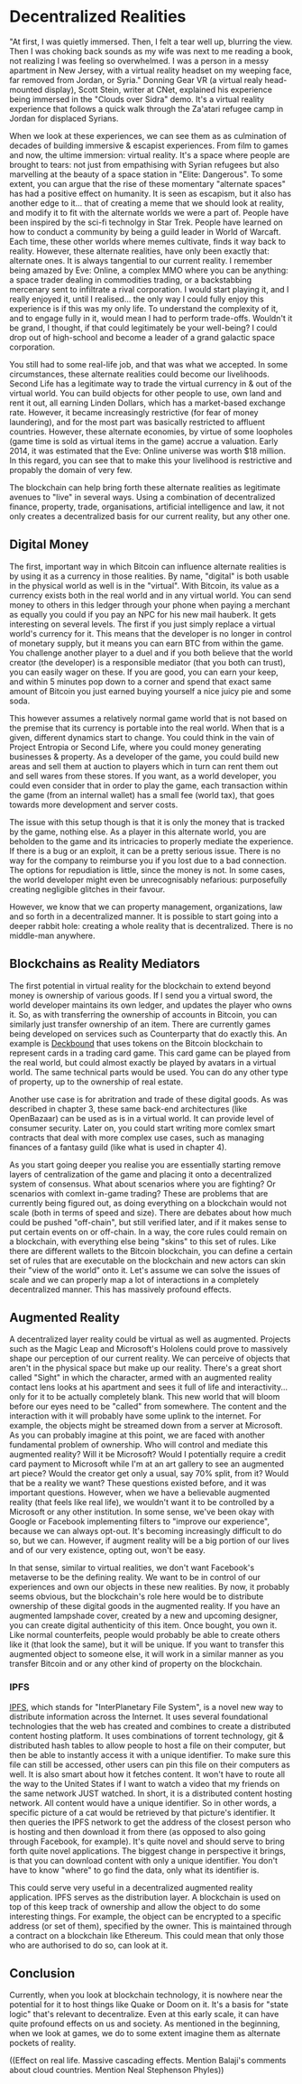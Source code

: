 # Decentralized Realities

"At first, I was quietly immersed. Then, I felt a tear well up, blurring the view. Then I was choking back sounds as my wife was next to me reading a book, not realizing I was feeling so overwhelmed. I was a person in a messy apartment in New Jersey, with a virtual reality headset on my weeping face, far removed from Jordan, or Syria." Donning Gear VR (a virtual realy head-mounted display), Scott Stein, writer at CNet, explained his experience being immersed in the "Clouds over Sidra" demo. It's a virtual reality experience that follows a quick walk through the Za'atari refugee camp in Jordan for displaced Syrians.

When we look at these experiences, we can see them as as culmination of decades of building immersive & escapist experiences. From film to games and now, the ultime immersion: virtual reality. It's a space where people are brought to tears: not just from empathising with Syrian refugees but also marvelling at the beauty of a space station in "Elite: Dangerous". To some extent, you can argue that the rise of these momentary "alternate spaces" has had a positive effect on humanity. It is seen as escapism, but it also has another edge to it... that of creating a meme that we should look at reality, and modify it to fit with the alternate worlds we were a part of. People have been inspired by the sci-fi technolgy in Star Trek. People have learned on how to conduct a community by being a guild leader in World of Warcaft. Each time, these other worlds where memes cultivate, finds it way back to reality. However, these alternate realities, have only been exactly that: alternate ones. It is always tangential to our current reality. I remember being amazed by Eve: Online, a complex MMO where you can be anything: a space trader dealing in commodities trading, or a backstabbing mercenary sent to infiltrate a rival corporation. I would start playing it, and I really enjoyed it, until I realised... the only way I could fully enjoy this experience is if this was my only life. To understand the complexity of it, and to engage fully in it, would mean I had to perform trade-offs. Wouldn't it be grand, I thought, if that could legitimately be your well-being? I could drop out of high-school and become a leader of a grand galactic space corporation.

You still had to some real-life job, and that was what we accepted. In some circumstances, these alternate realities could become our livelihoods. Second Life has a legitimate way to trade the virtual currency in & out of the virtual world. You can build objects for other people to use, own land and rent it out, all earning Linden Dollars, which has a market-based exchange rate. However, it became increasingly restrictive (for fear of money laundering), and for the most part was basically restricted to affluent countries. However, these alternate economies, by virtue of some loopholes (game time is sold as virtual items in the game) accrue a valuation. Early 2014, it was estimated that the Eve: Online universe was worth $18 million. In this regard, you can see that to make this your livelihood is restrictive and propably the domain of very few.

The blockchain can help bring forth these alternate realities as legitimate avenues to "live" in several ways. Using a combination of decentralized finance, property, trade, organisations, artificial intelligence and law, it not only creates a decentralized basis for our current reality, but any other one.

## Digital Money

The first, important way in which Bitcoin can influence alternate realities is by using it as a currency in those realities. By name, "digital" is both usable in the physical world as well is in the "virtual". With Bitcoin, its value as a currency exists both in the real world and in any virtual world. You can send money to others in this ledger through your phone when paying a merchant as equally you could if you pay an NPC for his new mail hauberk. It gets interesting on several levels. The first if you just simply replace a virtual world's currency for it. This means that the developer is no longer in control of monetary supply, but it means you can earn BTC from within the game. You challenge another player to a duel and if you both believe that the world creator (the developer) is a responsible mediator (that you both can trust), you can easily wager on these. If you are good, you can earn your keep, and within 5 minutes pop down to a corner and spend that exact same amount of Bitcoin you just earned buying yourself a nice juicy pie and some soda.

This however assumes a relatively normal game world that is not based on the premise that its currency is portable into the real world. When that is a given, different dynamics start to change. You could think in the vain of Project Entropia or Second Life, where you could money generating businesses & property. As a developer of the game, you could build new areas and sell them at auction to players which in turn can rent them out and sell wares from these stores. If you want, as a world developer, you could even consider that in order to play the game, each transaction within the game (from an internal wallet) has a small fee (world tax), that goes towards more development and server costs.

The issue with this setup though is that it is only the money that is tracked by the game, nothing else. As a player in this alternate world, you are beholden to the game and its intricacies to properly mediate the experience. If there is a bug or an exploit, it can be a pretty serious issue. There is no way for the company to reimburse you if you lost due to a bad connection. The options for repudiation is little, since the money is not. In some cases, the world developer might even be unrecognisably nefarious: purposefully creating negligible glitches in their favour.

However, we know that we can property management, organizations, law and so forth in a decentralized manner. It is possible to start going into a deeper rabbit hole: creating a whole reality that is decentralized. There is no middle-man anywhere.

## Blockchains as Reality Mediators

The first potential in virtual reality for the blockchain to extend beyond money is ownership of various goods. If I send you a virtual sword, the world developer maintains its own ledger, and updates the player who owns it. So, as with transferring the ownership of accounts in Bitcoin, you can similarly just transfer ownership of an item. There are currently games being developed on services such as Counterparty that do exactly this. An example is [Deckbound](https://www.deckbound.com/]) that uses tokens on the Bitcoin blockchain to represent cards in a trading card game. This card game can be played from the real world, but could almost exactly be played by avatars in a virtual world. The same technical parts would be used. You can do any other type of property, up to the ownership of real estate. 

Another use case is for abritration and trade of these digital goods. As was described in chapter 3, these same back-end architectures (like OpenBazaar) can be used as is in a virtual world. It can provide level of consumer security. Later on, you could start writing more comlex smart contracts that deal with more complex use cases, such as managing finances of a fantasy guild (like what is used in chapter 4).

As you start going deeper you realise you are essentially starting remove layers of centralization of the game and placing it onto a decentralized system of consensus. What about scenarios where you are fighting? Or scenarios with comlext in-game trading? These are problems that are currently being figured out, as doing everything on a blockchain would not scale (both in terms of speed and size). There are debates about how much could be pushed "off-chain", but still verified later, and if it makes sense to put certain events on or off-chain. In a way, the core rules could remain on a blockchain, with everything else being "skins" to this set of rules. Like there are different wallets to the Bitcoin blockchain, you can define a certain set of rules that are executable on the blockchain and new actors can skin their "view of the world" onto it. Let's assume we can solve the issues of scale and we can properly map a lot of interactions in a completely decentralized manner. This has massively profound effects.

## Augmented Reality

A decentralized layer reality could be virtual as well as augmented. Projects such as the Magic Leap and Microsoft's Hololens could prove to massively shape our perception of our current reality. We can perceive of objects that aren't in the physical space but make up our reality. There's a great short called "Sight" in which the character, armed with an augmented reality contact lens looks at his apartment and sees it full of life and interactivity... only for it to be actually completely blank. This new world that will bloom before our eyes need to be "called" from somewhere. The content and the interaction with it will probably have some uplink to the internet. For example, the objects might be streamed down from a server at Microsoft. As you can probably imagine at this point, we are faced with another fundamental problem of ownership. Who will control and mediate this augmented reality? Will it be Microsoft? Would I potentially require a credit card payment to Microsoft while I'm at an art gallery to see an augmented art piece? Would the creator get only a usual, say 70% split, from it? Would that be a reality we want? These questions existed before, and it was important questions. However, when we have a believable augmented reality (that feels like real life), we wouldn't want it to be controlled by a Microsoft or any other institution. In some sense, we've been okay with Google or Facebook implementing filters to "improve our experience", because we can always opt-out. It's becoming increasingly difficult to do so, but we can. However, if augment reality will be a big portion of our lives and of our very existence, opting out, won't be easy.

In that sense, similar to virtual realities, we don't want Facebook's metaverse to be the defining reality. We want to be in control of our experiences and own our objects in these new realities. By now, it probably seems obvious, but the blockchain's role here would be to distribute ownership of these digital goods in the augmented reality. If you have an augmented lampshade cover, created by a new and upcoming designer, you can create digital authenticity of this item. Once bought, you own it. Like normal counterfeits, people would probably be able to create others like it (that look the same), but it will be unique. If you want to transfer this augmented object to someone else, it will work in a similar manner as you transfer Bitcoin and or any other kind of property on the blockchain.

### IPFS

[IPFS](http://ipfs.io), which stands for "InterPlanetary File System", is a novel new way to distribute information across the Internet. It uses several foundational technologies that the web has created and combines to create a distributed content hosting platform. It uses combinations of torrent technology, git & distributed hash tables to allow people to host a file on their computer, but then be able to instantly access it with a unique identifier. To make sure this file can still be accessed, other users can pin this file on their computers as well. It is also smart about how it fetches content. It won't have to route all the way to the United States if I want to watch a video that my friends on the same network JUST watched. In short, it is a distributed content hosting network. All content would have a unique identifier. So in other words, a specific picture of a cat would be retrieved by that picture's identifier. It then queries the IPFS network to get the address of the closest person who is hosting and then download it from there (as opposed to also going through Facebook, for example). It's quite novel and should serve to bring forth quite novel applications. The biggest change in perspective it brings, is that you can download content with only a unique identifier. You don't have to know "where" to go find the data, only what its identifier is.

This could serve very useful in a decentralized augmented reality application. IPFS serves as the distribution layer. A blockchain is used on top of this keep track of ownership and allow the object to do some interesting things. For example, the object can be encrypted to a specific address (or set of them), specified by the owner. This is maintained through a contract on a blockchain like Ethereum. This could mean that only those who are authorised to do so, can look at it.

## Conclusion

Currently, when you look at blockchain technology, it is nowhere near the potential for it to host things like Quake or Doom on it. It's a basis for "state logic" that's relevant to decentralize. Even at this early scale, it can have quite profound effects on us and society. As mentioned in the beginning, when we look at games, we do to some extent imagine them as alternate pockets of reality.

((Effect on real life. Massive cascading effects. Mention Balaji's comments about cloud countries. Mention Neal Stephenson Phyles))
